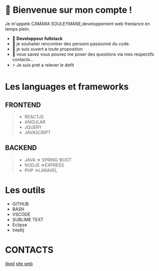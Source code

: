 
 # 🔭 Bienvenue sur mon compte !
   Je m'appele CAMARA SOULEYMANE,developpement web freelance en temps plein. 
- 🌱 **Developpeur fullstack**
- 👯 je souhaiter rencontrer des personn passionné du code.
- 🤔 je suis ouvert a toute proposition 
- 💬 vous savez vous pouvez me poser des questions via mes respectifs contacts...
- ⚡ Je suis pret a relever le defit

# Les languages et frameworks
 ## FRONTEND 
   >- REACTJS
   >- ANGULAR
   >- JQUERY
   >- JAVASCRIPT

## BACKEND
 
  >- JAVA
      => SPRING-BOOT
  >- NODJS 
      =>EXPRESS
  >- PHP
     =>LARAVEL

# Les outils
 - GITHUB
 - BASH
 - VSCODE
 - SUBLIME TEXT
 - Eclipse
 - Intellij
  
   
# CONTACTS
 
 [liked](https://www.linkedin.com/in/souleymane-camara-59b5ba1a2/)
 [site web](https://portfolio-camara.herokuapp.com)

<!--
**workhard2021/workhard2021** is a ✨ _special_ ✨ repository because its `README.md` (this file) appears on your GitHub profile.

Here are some ideas to get you started:
### Hi there 👋
- 🔭  Je suis camara camara souleymane ...
- 🌱 Je suis developpeur web  ...
- 👯 je chercher des personnes ou une equipe motiver pour l'amour des codes ...
- 🤔 je suis ouvert a toute proposition  ...
- 💬 vous savez vous pouvez me poser des question via mes respectifs contacts...
- 📫 How to reach me: ...
- 😄 Pronouns: ...
- ⚡ Fun fact: ...
-->
